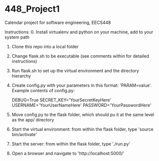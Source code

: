 # 448_Project1

Calendar project for software engineering, EECS448

Instructions:
  0. Install virtualenv and python on your machine, add to your system path
  1. Clone this repo into a local folder
  2. Change flask.sh to be executable (see comments within for detailed instructions)
  3. Run flask.sh to set up the virtual environment and the directory hierarchy
  4. Create config.py with your parameters in this format: 'PARAM=value'.
    Example contents of config.py:
        
        DEBUG=True
        SECRET_KEY='YourSecretKeyHere'
        USERNAME='YourUserNameHere'
        PASSWORD='YourPasswordHere'
        
  5. Move config.py to the flask folder, which should pu it at the same level as the app/ directory
  6. Start the virtual environment: from within the flask folder, type 'source bin/activate'
  7. Start the server: from within the flask folder, type './run.py'
  8. Open a browser and navigate to 'http://localhost:5000/'
  

